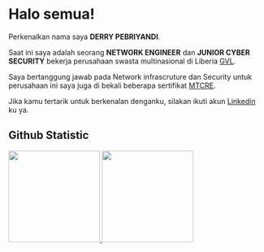# Halo semua! 

Perkenalkan nama saya **DERRY PEBRIYANDI**.<br>

Saat ini saya adalah seorang  **NETWORK ENGINEER** dan **JUNIOR CYBER SECURITY** bekerja perusahaan swasta multinasional di Liberia  [GVL](https://goldenveroleumliberia.com//).<br>

Saya bertanggung jawab pada Network infrascruture dan Security untuk perusahaan ini saya juga di bekali beberapa sertifikat [MTCRE](https://mikrotik.com/training/certificates/c272363c02c4dfca3c6c).<br>

Jika kamu tertarik untuk berkenalan denganku, silakan ikuti akun [Linkedin](https://www.linkedin.com/in/ariecreative/) ku ya.


**Github Statistic**
--
<p align="left">
<a href="https://github.com/DERRY">
  <img height="180em" src="https://github-readme-stats-eight-theta.vercel.app/api?username=penuliscode&show_icons=true&theme=algolia&include_all_commits=true&count_private=true"/>
  <img height="180em" src="https://github-readme-stats-eight-theta.vercel.app/api/top-langs/?username=penuliscode&layout=compact&theme=algolia"/>
</a>
</p>
